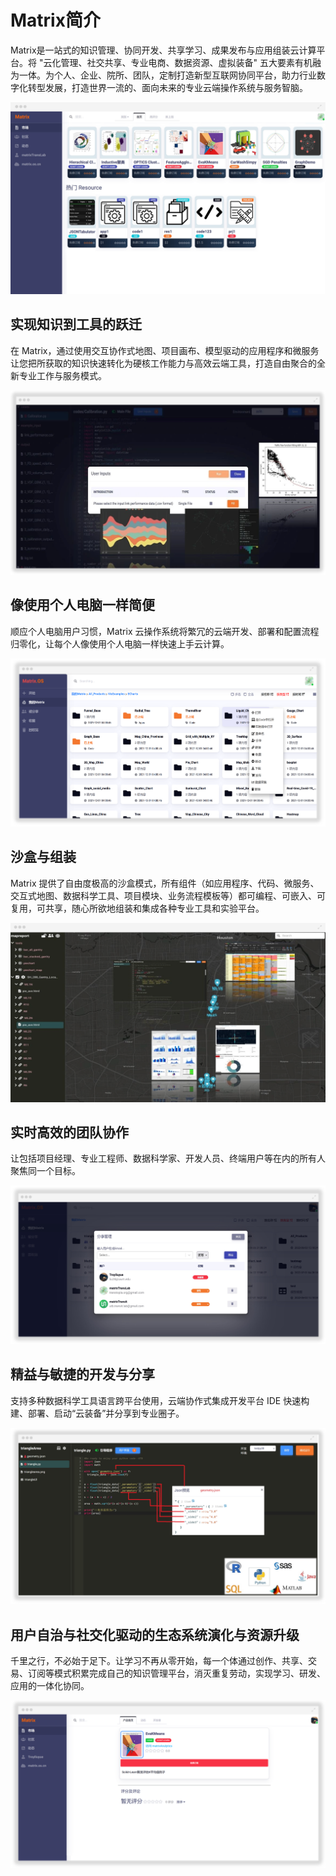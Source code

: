# Matrix简介

Matrix是一站式的知识管理、协同开发、共享学习、成果发布与应用组装云计算平台。将 "云化管理、社交共享、专业电商、数据资源、虚拟装备" 五大要素有机融为一体。为个人、企业、院所、团队，定制打造新型互联网协同平台，助力行业数字化转型发展，打造世界一流的、面向未来的专业云端操作系统与服务智脑。

![Matrix云](../../media/work/work_0.png "Matrix云")

## 实现知识到工具的跃迁

在 Matrix，通过使用交互协作式地图、项目画布、模型驱动的应用程序和微服务让您把所获取的知识快速转化为硬核工作能力与高效云端工具，打造自由聚合的全新专业工作与服务模式。

![特色1](../../media/work/work_1.png "知识到工具")

## 像使用个人电脑一样简便

顺应个人电脑用户习惯，Matrix 云操作系统将繁冗的云端开发、部署和配置流程归零化，让每个人像使用个人电脑一样快速上手云计算。

![特色2](../../media/work/work_2.png "使用简便")

## 沙盒与组装

Matrix 提供了自由度极高的沙盒模式，所有组件（如应用程序、代码、微服务、交互式地图、数据科学工具、项目模块、业务流程模板等）都可编程、可嵌入、可复用，可共享，随心所欲地组装和集成各种专业工具和实验平台。

![特色3](../../media/work/work_3.png "沙盒组装")

## 实时高效的团队协作

让包括项目经理、专业工程师、数据科学家、开发人员、终端用户等在内的所有人聚焦同一个目标。

![特色4](../../media/work/work_4.png "高效协作")

## 精益与敏捷的开发与分享

支持多种数据科学工具语言跨平台使用，云端协作式集成开发平台 IDE 快速构建、部署、启动“云装备”并分享到专业圈子。

![特色5](../../media/work/work_5.png "敏捷开发")

## 用户自治与社交化驱动的生态系统演化与资源升级

千里之行，不必始于足下。让学习不再从零开始，每一个体通过创作、共享、交易、订阅等模式积累完成自己的知识管理平台，消灭重复劳动，实现学习、研发、应用的一体化协同。

![特色6](../../media/work/work_6.png "生态系统")
